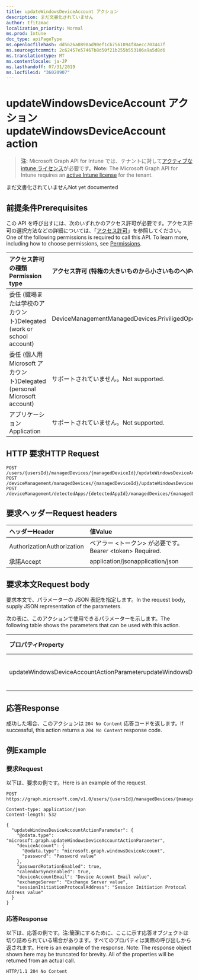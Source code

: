```yaml
---
title: updateWindowsDeviceAccount アクション
description: まだ文書化されていません
author: tfitzmac
localization_priority: Normal
ms.prod: Intune
doc_type: apiPageType
ms.openlocfilehash: dd5626a0898ad90ef1cb7561094f8aecc703447f
ms.sourcegitcommit: 2c62457e57467b8d50f21b255b553106a9a5d8d6
ms.translationtype: MT
ms.contentlocale: ja-JP
ms.lasthandoff: 07/31/2019
ms.locfileid: "36020907"
---
```

# <a name="updatewindowsdeviceaccount-action"></a><span data-ttu-id="2702c-103">updateWindowsDeviceAccount アクション</span><span class="sxs-lookup"><span data-stu-id="2702c-103">updateWindowsDeviceAccount action</span></span>

> <span data-ttu-id="2702c-104">**注:** Microsoft Graph API for Intune では、テナントに対して[アクティブな intune ライセンス](https://go.microsoft.com/fwlink/?linkid=839381)が必要です。</span><span class="sxs-lookup"><span data-stu-id="2702c-104">**Note:** The Microsoft Graph API for Intune requires an [active Intune license](https://go.microsoft.com/fwlink/?linkid=839381) for the tenant.</span></span>

<span data-ttu-id="2702c-105">まだ文書化されていません</span><span class="sxs-lookup"><span data-stu-id="2702c-105">Not yet documented</span></span>

## <a name="prerequisites"></a><span data-ttu-id="2702c-106">前提条件</span><span class="sxs-lookup"><span data-stu-id="2702c-106">Prerequisites</span></span>
<span data-ttu-id="2702c-p101">この API を呼び出すには、次のいずれかのアクセス許可が必要です。アクセス許可の選択方法などの詳細については、「[アクセス許可](/graph/permissions-reference)」を参照してください。</span><span class="sxs-lookup"><span data-stu-id="2702c-p101">One of the following permissions is required to call this API. To learn more, including how to choose permissions, see [Permissions](/graph/permissions-reference).</span></span>

|<span data-ttu-id="2702c-109">アクセス許可の種類</span><span class="sxs-lookup"><span data-stu-id="2702c-109">Permission type</span></span>|<span data-ttu-id="2702c-110">アクセス許可 (特権の大きいものから小さいものへ)</span><span class="sxs-lookup"><span data-stu-id="2702c-110">Permissions (from most to least privileged)</span></span>|
|:---|:---|
|<span data-ttu-id="2702c-111">委任 (職場または学校のアカウント)</span><span class="sxs-lookup"><span data-stu-id="2702c-111">Delegated (work or school account)</span></span>|<span data-ttu-id="2702c-112">DeviceManagementManagedDevices.PriviligedOperation.All</span><span class="sxs-lookup"><span data-stu-id="2702c-112">DeviceManagementManagedDevices.PriviligedOperation.All</span></span>|
|<span data-ttu-id="2702c-113">委任 (個人用 Microsoft アカウント)</span><span class="sxs-lookup"><span data-stu-id="2702c-113">Delegated (personal Microsoft account)</span></span>|<span data-ttu-id="2702c-114">サポートされていません。</span><span class="sxs-lookup"><span data-stu-id="2702c-114">Not supported.</span></span>|
|<span data-ttu-id="2702c-115">アプリケーション</span><span class="sxs-lookup"><span data-stu-id="2702c-115">Application</span></span>|<span data-ttu-id="2702c-116">サポートされていません。</span><span class="sxs-lookup"><span data-stu-id="2702c-116">Not supported.</span></span>|

## <a name="http-request"></a><span data-ttu-id="2702c-117">HTTP 要求</span><span class="sxs-lookup"><span data-stu-id="2702c-117">HTTP Request</span></span>
<!-- {
  "blockType": "ignored"
}
-->
``` http
POST /users/{usersId}/managedDevices/{managedDeviceId}/updateWindowsDeviceAccount
POST /deviceManagement/managedDevices/{managedDeviceId}/updateWindowsDeviceAccount
POST /deviceManagement/detectedApps/{detectedAppId}/managedDevices/{managedDeviceId}/updateWindowsDeviceAccount
```

## <a name="request-headers"></a><span data-ttu-id="2702c-118">要求ヘッダー</span><span class="sxs-lookup"><span data-stu-id="2702c-118">Request headers</span></span>
|<span data-ttu-id="2702c-119">ヘッダー</span><span class="sxs-lookup"><span data-stu-id="2702c-119">Header</span></span>|<span data-ttu-id="2702c-120">値</span><span class="sxs-lookup"><span data-stu-id="2702c-120">Value</span></span>|
|:---|:---|
|<span data-ttu-id="2702c-121">Authorization</span><span class="sxs-lookup"><span data-stu-id="2702c-121">Authorization</span></span>|<span data-ttu-id="2702c-122">ベアラー &lt;トークン&gt; が必要です。</span><span class="sxs-lookup"><span data-stu-id="2702c-122">Bearer &lt;token&gt; Required.</span></span>|
|<span data-ttu-id="2702c-123">承諾</span><span class="sxs-lookup"><span data-stu-id="2702c-123">Accept</span></span>|<span data-ttu-id="2702c-124">application/json</span><span class="sxs-lookup"><span data-stu-id="2702c-124">application/json</span></span>|

## <a name="request-body"></a><span data-ttu-id="2702c-125">要求本文</span><span class="sxs-lookup"><span data-stu-id="2702c-125">Request body</span></span>
<span data-ttu-id="2702c-126">要求本文で、パラメーターの JSON 表記を指定します。</span><span class="sxs-lookup"><span data-stu-id="2702c-126">In the request body, supply JSON representation of the parameters.</span></span>

<span data-ttu-id="2702c-127">次の表に、このアクションで使用できるパラメーターを示します。</span><span class="sxs-lookup"><span data-stu-id="2702c-127">The following table shows the parameters that can be used with this action.</span></span>

|<span data-ttu-id="2702c-128">プロパティ</span><span class="sxs-lookup"><span data-stu-id="2702c-128">Property</span></span>|<span data-ttu-id="2702c-129">型</span><span class="sxs-lookup"><span data-stu-id="2702c-129">Type</span></span>|<span data-ttu-id="2702c-130">説明</span><span class="sxs-lookup"><span data-stu-id="2702c-130">Description</span></span>|
|:---|:---|:---|
|<span data-ttu-id="2702c-131">updateWindowsDeviceAccountActionParameter</span><span class="sxs-lookup"><span data-stu-id="2702c-131">updateWindowsDeviceAccountActionParameter</span></span>|[<span data-ttu-id="2702c-132">updateWindowsDeviceAccountActionParameter</span><span class="sxs-lookup"><span data-stu-id="2702c-132">updateWindowsDeviceAccountActionParameter</span></span>](../resources/intune-devices-updatewindowsdeviceaccountactionparameter.md)|<span data-ttu-id="2702c-133">まだ文書化されていません</span><span class="sxs-lookup"><span data-stu-id="2702c-133">Not yet documented</span></span>|



## <a name="response"></a><span data-ttu-id="2702c-134">応答</span><span class="sxs-lookup"><span data-stu-id="2702c-134">Response</span></span>
<span data-ttu-id="2702c-135">成功した場合、このアクションは `204 No Content` 応答コードを返します。</span><span class="sxs-lookup"><span data-stu-id="2702c-135">If successful, this action returns a `204 No Content` response code.</span></span>

## <a name="example"></a><span data-ttu-id="2702c-136">例</span><span class="sxs-lookup"><span data-stu-id="2702c-136">Example</span></span>

### <a name="request"></a><span data-ttu-id="2702c-137">要求</span><span class="sxs-lookup"><span data-stu-id="2702c-137">Request</span></span>
<span data-ttu-id="2702c-138">以下は、要求の例です。</span><span class="sxs-lookup"><span data-stu-id="2702c-138">Here is an example of the request.</span></span>
``` http
POST https://graph.microsoft.com/v1.0/users/{usersId}/managedDevices/{managedDeviceId}/updateWindowsDeviceAccount

Content-type: application/json
Content-length: 532

{
  "updateWindowsDeviceAccountActionParameter": {
    "@odata.type": "microsoft.graph.updateWindowsDeviceAccountActionParameter",
    "deviceAccount": {
      "@odata.type": "microsoft.graph.windowsDeviceAccount",
      "password": "Password value"
    },
    "passwordRotationEnabled": true,
    "calendarSyncEnabled": true,
    "deviceAccountEmail": "Device Account Email value",
    "exchangeServer": "Exchange Server value",
    "sessionInitiationProtocalAddress": "Session Initiation Protocal Address value"
  }
}
```

### <a name="response"></a><span data-ttu-id="2702c-139">応答</span><span class="sxs-lookup"><span data-stu-id="2702c-139">Response</span></span>
<span data-ttu-id="2702c-p102">以下は、応答の例です。注:簡潔にするために、ここに示す応答オブジェクトは切り詰められている場合があります。すべてのプロパティは実際の呼び出しから返されます。</span><span class="sxs-lookup"><span data-stu-id="2702c-p102">Here is an example of the response. Note: The response object shown here may be truncated for brevity. All of the properties will be returned from an actual call.</span></span>
``` http
HTTP/1.1 204 No Content
```



